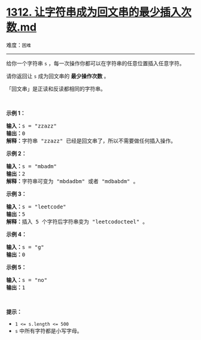 # [1312. 让字符串成为回文串的最少插入次数.md](https://leetcode-cn.com/problems/minimum-insertion-steps-to-make-a-string-palindrome)

难度：`困难`

---

<p>给你一个字符串&nbsp;<code>s</code>&nbsp;，每一次操作你都可以在字符串的任意位置插入任意字符。</p>

<p>请你返回让&nbsp;<code>s</code>&nbsp;成为回文串的&nbsp;<strong>最少操作次数</strong>&nbsp;。</p>

<p>「回文串」是正读和反读都相同的字符串。</p>

<p>&nbsp;</p>

<p><strong>示例 1：</strong></p>

<pre>
<strong>输入：</strong>s = &quot;zzazz&quot;
<strong>输出：</strong>0
<strong>解释：</strong>字符串 &quot;zzazz&quot; 已经是回文串了，所以不需要做任何插入操作。
</pre>

<p><strong>示例 2：</strong></p>

<pre>
<strong>输入：</strong>s = &quot;mbadm&quot;
<strong>输出：</strong>2
<strong>解释：</strong>字符串可变为 &quot;mbdadbm&quot; 或者 &quot;mdbabdm&quot; 。
</pre>

<p><strong>示例 3：</strong></p>

<pre>
<strong>输入：</strong>s = &quot;leetcode&quot;
<strong>输出：</strong>5
<strong>解释：</strong>插入 5 个字符后字符串变为 &quot;leetcodocteel&quot; 。
</pre>

<p><strong>示例 4：</strong></p>

<pre>
<strong>输入：</strong>s = &quot;g&quot;
<strong>输出：</strong>0
</pre>

<p><strong>示例 5：</strong></p>

<pre>
<strong>输入：</strong>s = &quot;no&quot;
<strong>输出：</strong>1
</pre>

<p>&nbsp;</p>

<p><strong>提示：</strong></p>

<ul>
	<li><code>1 &lt;= s.length &lt;= 500</code></li>
	<li><code>s</code>&nbsp;中所有字符都是小写字母。</li>
</ul>

